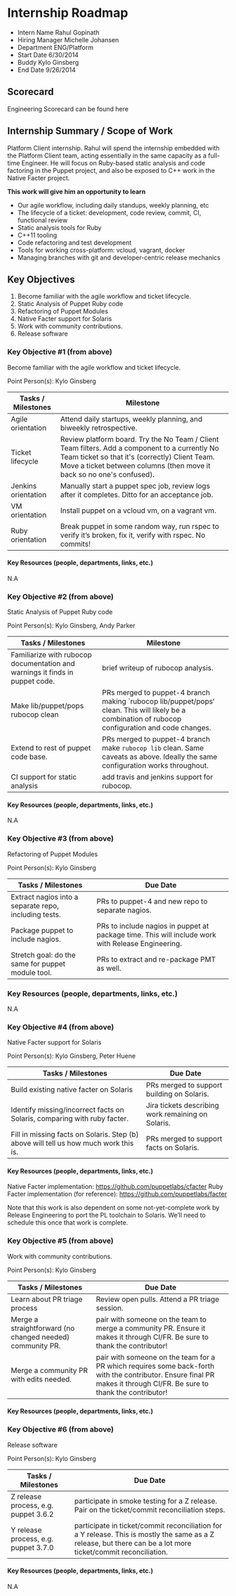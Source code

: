# Internship Roadmap

* Intern Name Rahul Gopinath
* Hiring Manager Michelle Johansen
* Department ENG/Platform
* Start Date 6/30/2014
* Buddy Kylo Ginsberg
* End Date 9/26/2014

## Scorecard
Engineering Scorecard can be found here
 
## Internship Summary / Scope of Work 
Platform Client internship. Rahul will spend the internship embedded with 
the Platform Client team, acting essentially in the same capacity as a 
full-time Engineer. He will focus on Ruby-based static analysis and code 
factoring in the Puppet project, and also be exposed to C++ work in the Native 
Facter project.


__This work will give him an opportunity to learn__

* Our agile workflow, including daily standups, weekly planning, etc
* The lifecycle of a ticket: development, code review, commit, CI, functional review
* Static analysis tools for Ruby
* C++11 tooling
* Code refactoring and test development
* Tools for working cross-platform: vcloud, vagrant, docker
* Managing branches with git and developer-centric release mechanics

## Key Objectives

1. Become familiar with the agile workflow and ticket lifecycle.
2. Static Analysis of Puppet Ruby code
3. Refactoring of Puppet Modules
4. Native Facter support for Solaris
5. Work with community contributions.
6. Release software

### Key Objective #1 (from above)
 Become familiar with the agile workflow and ticket lifecycle.

Point Person(s): Kylo Ginsberg

| Tasks / Milestones | Milestone |
|--------------------|----------|
| Agile orientation | Attend daily startups, weekly planning, and biweekly retrospective.
| Ticket lifecycle | Review platform board. Try the No Team / Client Team filters. Add a component to a currently No Team ticket so that it's (correctly) Client Team. Move a ticket between columns (then move it back so no one's confused).
| Jenkins orientation | Manually start a puppet spec job, review logs after it completes. Ditto for an acceptance job. 
| VM orientation | Install puppet on a vcloud vm, on a vagrant vm.  
| Ruby orientation | Break puppet in some random way, run rspec to verify it’s broken, fix it, verify with rspec. No commits! 

#### Key Resources (people, departments, links, etc.)
N.A
 
### Key Objective #2 (from above)
 Static Analysis of Puppet Ruby code
 
Point Person(s): Kylo Ginsberg, Andy Parker

| Tasks / Milestones | Milestone |
|--------------------|----------|
| Familiarize with rubocop documentation and warnings it finds in puppet code. | brief writeup of rubocop analysis. 
| Make lib/puppet/pops rubocop clean | PRs merged to puppet-4 branch making `rubocop lib/puppet/pops’ clean. This will likely be a combination of rubocop configuration and code changes. 
| Extend to rest of puppet code base. | PRs merged to puppet-4 branch make `rubocop lib` clean. Same caveats as above. Ideally the same configuration works throughout. 
| CI support for static analysis | add travis and jenkins support for rubocop. 

#### Key Resources (people, departments, links, etc.)
N.A

### Key Objective #3 (from above)
Refactoring of Puppet Modules

Point Person(s): Kylo Ginsberg

| Tasks / Milestones | Due Date |
|--------------------|----------|
| Extract nagios into a separate repo, including tests. | PRs to puppet-4 and new repo to separate nagios. 
| Package puppet to include nagios. | PRs to include nagios in puppet at package time. This will include work with Release Engineering. 
| Stretch goal: do the same for puppet module tool. | PRs to extract and re-package PMT as well. 

### Key Resources (people, departments, links, etc.)
N.A

### Key Objective #4 (from above)
Native Facter support for Solaris
 
Point Person(s): Kylo Ginsberg, Peter Huene

| Tasks / Milestones | Due Date |
|--------------------|----------|
| Build existing native facter on Solaris | PRs merged to support building on Solaris. 
| Identify missing/incorrect facts on Solaris, comparing with ruby facter. | Jira tickets describing work remaining on Solaris. 
| Fill in missing facts on Solaris. Step (b) above will tell us how much work this is. | PRs merged to support facts on Solaris. 

#### Key Resources (people, departments, links, etc.)

Native Facter implementation: https://github.com/puppetlabs/cfacter
Ruby Facter implementation (for reference): https://github.com/puppetlabs/facter

Note that this work is also dependent on some not-yet-complete work by Release Engineering to port the PL toolchain to Solaris. We’ll need to schedule this once that work is complete.

### Key Objective #5 (from above)
Work with community contributions.
 
Point Person(s): Kylo Ginsberg

| Tasks / Milestones | Due Date |
|--------------------|----------|
| Learn about PR triage process | Review open pulls. Attend a PR triage session. 
| Merge a straightforward (no changed needed) community PR. | pair with someone on the team to merge a community PR. Ensure it makes it through CI/FR. Be sure to thank the contributor! 
| Merge a community PR with edits needed. | pair with someone on the team for a PR which requires some back-forth with the contributor. Ensure final PR makes it through CI/FR. Be sure to thank the contributor! 

#### Key Resources (people, departments, links, etc.)

### Key Objective #6 (from above)
Release software

Point Person(s): Kylo Ginsberg

| Tasks / Milestones | Due Date |
|--------------------|----------|
| Z release process, e.g. puppet 3.6.2 | participate in smoke testing for a Z release. Pair on the ticket/commit reconciliation steps. 
| Y release process, e.g. puppet 3.7.0 | participate in ticket/commit reconciliation for a Y release. This is mostly the same as a Z release, but there can be a lot more ticket/commit reconciliation. 

#### Key Resources (people, departments, links, etc.)
N.A
